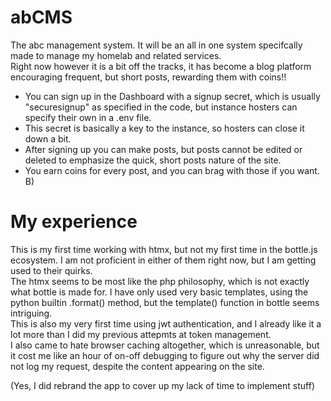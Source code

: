 # abCMS
The abc management system. It will be an all in one system specifcally made to manage my homelab and related services.  
Right now however it is a bit off the tracks, it has become a blog platform encouraging frequent, but short posts, rewarding them with coins!!  

- You can sign up in the Dashboard with a signup secret, which is usually "securesignup" as specified in the code, but instance hosters can specify their own in a .env file.  
- This secret is basically a key to the instance, so hosters can close it down a bit.  
- After signing up you can make posts, but posts cannot be edited or deleted to emphasize the quick, short posts nature of the site.  
- You earn coins for every post, and you can brag with those if you want. B)


# My experience  
This is my first time working with htmx, but not my first time in the bottle.js ecosystem. I am not proficient in either of them right now, but I am getting used to their quirks.  
The htmx seems to be most like the php philosophy, which is not exactly what bottle is made for. I have only used very basic templates, using the python builtin .format() method, but the template() function in bottle seems intriguing.  
This is also my very first time using jwt authentication, and I already like it a lot more than I did my previous attepmts at token management.  
I also came to hate browser caching altogether, which is unreasonable, but it cost me like an hour of on-off debugging to figure out why the server did not log my request, despite the content appearing on the site.  

(Yes, I did rebrand the app to cover up my lack of time to implement stuff)
